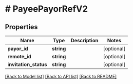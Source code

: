 # # PayeePayorRefV2

## Properties

Name | Type | Description | Notes
------------ | ------------- | ------------- | -------------
**payor_id** | **string** |  | [optional] 
**remote_id** | **string** |  | [optional] 
**invitation_status** | **string** |  | [optional] 

[[Back to Model list]](../../README.md#documentation-for-models) [[Back to API list]](../../README.md#documentation-for-api-endpoints) [[Back to README]](../../README.md)


